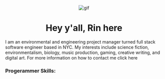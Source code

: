 <div align='center'>
  <img src='https://pbblogassets.s3.amazonaws.com/uploads/2020/12/31132831/Before-Cyberpunk.gif' alt='gif'>
<h1 align="center">Hey y'all, Rin here</h1>
<p align="left">
I am an environmental and engineering project manager turned full stack software engineer based in NYC. My interests include science fiction, environmentalism, biology, music production, gaming, creative writing, and digital art. For more information on how to contact me click here
</p>
</div>
<h3 align="left">Progerammer Skills:</h3>

